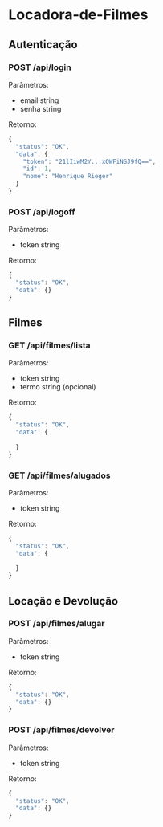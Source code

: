 # Locadora-de-Filmes



## Autenticação

### POST /api/login
Parâmetros:
* email string
* senha string

Retorno:
```javascript
{
  "status": "OK",
  "data": {
    "token": "21lIiwM2Y...xOWFiNSJ9fQ==",
    "id": 1,
    "nome": "Henrique Rieger"
  }
}
```

### POST /api/logoff
Parâmetros:
* token string

Retorno:
```javascript
{
  "status": "OK",
  "data": {}
}
```

## Filmes

### GET /api/filmes/lista
Parâmetros:
* token string
* termo string (opcional)

Retorno:
```javascript
{
  "status": "OK",
  "data": {
    
  }
}
```

### GET /api/filmes/alugados
Parâmetros:
* token string

Retorno:
```javascript
{
  "status": "OK",
  "data": {
    
  }
}
```

## Locação e Devolução

### POST /api/filmes/alugar
Parâmetros:
* token string

Retorno:
```javascript
{
  "status": "OK",
  "data": {}
}
```

### POST /api/filmes/devolver
Parâmetros:
* token string

Retorno:
```javascript
{
  "status": "OK",
  "data": {}
}
```
